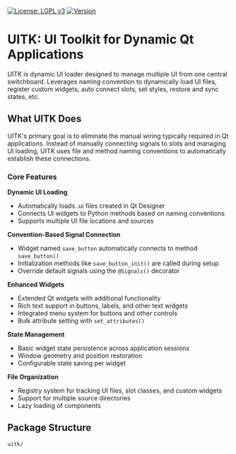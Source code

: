 [![License: LGPL v3](https://img.shields.io/badge/License-LGPL%20v3-blue.svg)](https://www.gnu.org/licenses/lgpl-3.0.en.html)
[![Version](https://img.shields.io/badge/Version-1.0.31-blue.svg)](https://pypi.org/project/uitk/)

# UITK: UI Toolkit for Dynamic Qt Applications

UITK is dynamic UI loader designed to manage multiple UI from one central switchboard.  Leverages naming convention to dynamically load UI files, register custom widgets, auto connect slots, set styles, restore and sync states, etc.

## What UITK Does

UITK's primary goal is to eliminate the manual wiring typically required in Qt applications. Instead of manually connecting signals to slots and managing UI loading, UITK uses file and method naming conventions to automatically establish these connections.

### Core Features

**Dynamic UI Loading**
- Automatically loads .ui files created in Qt Designer
- Connects UI widgets to Python methods based on naming conventions
- Supports multiple UI file locations and sources

**Convention-Based Signal Connection**
- Widget named `save_button` automatically connects to method `save_button()`
- Initialization methods like `save_button_init()` are called during setup
- Override default signals using the `@Signals()` decorator

**Enhanced Widgets**
- Extended Qt widgets with additional functionality
- Rich text support in buttons, labels, and other text widgets
- Integrated menu system for buttons and other controls
- Bulk attribute setting with `set_attributes()`

**State Management**
- Basic widget state persistence across application sessions
- Window geometry and position restoration
- Configurable state saving per widget

**File Organization**
- Registry system for tracking UI files, slot classes, and custom widgets
- Support for multiple source directories
- Lazy loading of components

## Package Structure

```
uitk/

